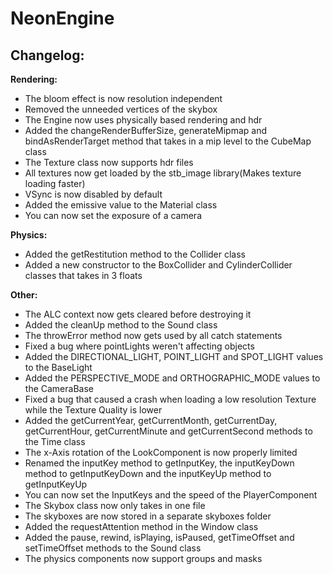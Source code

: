 # NeonEngine

## Changelog:

**Rendering:**
- The bloom effect is now resolution independent
- Removed the unneeded vertices of the skybox
- The Engine now uses physically based rendering and hdr
- Added the changeRenderBufferSize, generateMipmap and bindAsRenderTarget method that takes in a mip level to the CubeMap class
- The Texture class now supports hdr files
- All textures now get loaded by the stb_image library(Makes texture loading faster)
- VSync is now disabled by default
- Added the emissive value to the Material class
- You can now set the exposure of a camera

**Physics:**
- Added the getRestitution method to the Collider class
- Added a new constructor to the BoxCollider and CylinderCollider classes that takes in 3 floats

**Other:**
- The ALC context now gets cleared before destroying it
- Added the cleanUp method to the Sound class
- The throwError method now gets used by all catch statements
- Fixed a bug where pointLights weren't affecting objects
- Added the DIRECTIONAL_LIGHT, POINT_LIGHT and SPOT_LIGHT values to the BaseLight
- Added the PERSPECTIVE_MODE and ORTHOGRAPHIC_MODE values to the CameraBase
- Fixed a bug that caused a crash when loading a low resolution Texture while the Texture Quality is lower
- Added the getCurrentYear, getCurrentMonth, getCurrentDay, getCurrentHour, getCurrentMinute and getCurrentSecond methods to the Time class
- The x-Axis rotation of the LookComponent is now properly limited
- Renamed the inputKey method to getInputKey, the inputKeyDown method to getInputKeyDown and the inputKeyUp method to getInputKeyUp
- You can now set the InputKeys and the speed of the PlayerComponent
- The Skybox class now only takes in one file
- The skyboxes are now stored in a separate skyboxes folder
- Added the requestAttention method in the Window class
- Added the pause, rewind, isPlaying, isPaused, getTimeOffset and setTimeOffset methods to the Sound class
- The physics components now support groups and masks